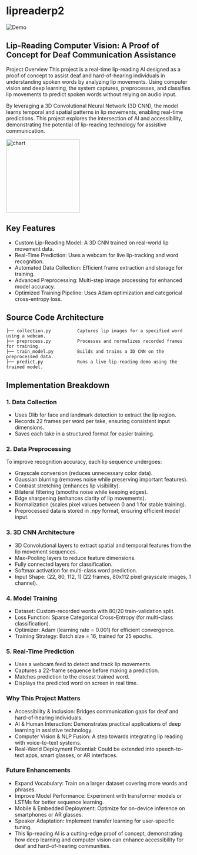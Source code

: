 # lipreaderp2
![Demo](demo.gif)
 
## Lip-Reading Computer Vision: A Proof of Concept for Deaf Communication Assistance
Project Overview
This project is a real-time lip-reading AI designed as a proof of concept to assist deaf and hard-of-hearing individuals in understanding spoken words by analyzing lip movements. Using computer vision and deep learning, the system captures, preprocesses, and classifies lip movements to predict spoken words without relying on audio input.

By leveraging a 3D Convolutional Neural Network (3D CNN), the model learns temporal and spatial patterns in lip movements, enabling real-time predictions. This project explores the intersection of AI and accessibility, demonstrating the potential of lip-reading technology for assistive communication.

<img src="drawing.jpg" alt="chart" width="200" height="200"/>

## Key Features
- Custom Lip-Reading Model: A 3D CNN trained on real-world lip movement data.
- Real-Time Prediction: Uses a webcam for live lip-tracking and word recognition.
- Automated Data Collection: Efficient frame extraction and storage for training.
- Advanced Preprocessing: Multi-step image processing for enhanced model accuracy.
- Optimized Training Pipeline: Uses Adam optimization and categorical cross-entropy loss.

## Source Code Architecture
```
├── collection.py          Captures lip images for a specified word using a webcam.
├── preprocess.py          Processes and normalizes recorded frames for training.
├── train_model.py         Builds and trains a 3D CNN on the preprocessed data.
├── predict.py             Runs a live lip-reading demo using the trained model.
```
## Implementation Breakdown
### 1. Data Collection
- Uses Dlib for face and landmark detection to extract the lip region.
- Records 22 frames per word per take, ensuring consistent input dimensions.
- Saves each take in a structured format for easier training.

### 2. Data Preprocessing
To improve recognition accuracy, each lip sequence undergoes:

- Grayscale conversion (reduces unnecessary color data).
- Gaussian blurring (removes noise while preserving important features).
- Contrast stretching (enhances lip visibility).
- Bilateral filtering (smooths noise while keeping edges).
- Edge sharpening (enhances clarity of lip movements).
- Normalization (scales pixel values between 0 and 1 for stable training).
- Preprocessed data is stored in .npy format, ensuring efficient model input.

### 3. 3D CNN Architecture
- 3D Convolutional layers to extract spatial and temporal features from the lip movement sequences.
- Max-Pooling layers to reduce feature dimensions.
- Fully connected layers for classification.
- Softmax activation for multi-class word prediction.
- Input Shape: (22, 80, 112, 1) (22 frames, 80x112 pixel grayscale images, 1 channel).

### 4. Model Training
- Dataset: Custom-recorded words with 80/20 train-validation split.
- Loss Function: Sparse Categorical Cross-Entropy (for multi-class classification).
- Optimizer: Adam (learning rate = 0.001) for efficient convergence.
- Training Strategy: Batch size = 16, trained for 25 epochs.

### 5. Real-Time Prediction
- Uses a webcam feed to detect and track lip movements.
- Captures a 22-frame sequence before making a prediction.
- Matches prediction to the closest trained word.
- Displays the predicted word on screen in real time.

### Why This Project Matters
- Accessibility & Inclusion: Bridges communication gaps for deaf and hard-of-hearing individuals.
- AI & Human Interaction: Demonstrates practical applications of deep learning in assistive technology.
- Computer Vision & NLP Fusion: A step towards integrating lip reading with voice-to-text systems.
- Real-World Deployment Potential: Could be extended into speech-to-text apps, smart glasses, or AR interfaces.

### Future Enhancements
- Expand Vocabulary: Train on a larger dataset covering more words and phrases.
- Improve Model Performance: Experiment with transformer models or LSTMs for better sequence learning.
- Mobile & Embedded Deployment: Optimize for on-device inference on smartphones or AR glasses.
- Speaker Adaptation: Implement transfer learning for user-specific tuning.
- This lip-reading AI is a cutting-edge proof of concept, demonstrating how deep learning and computer vision can enhance accessibility for deaf and hard-of-hearing communities.
